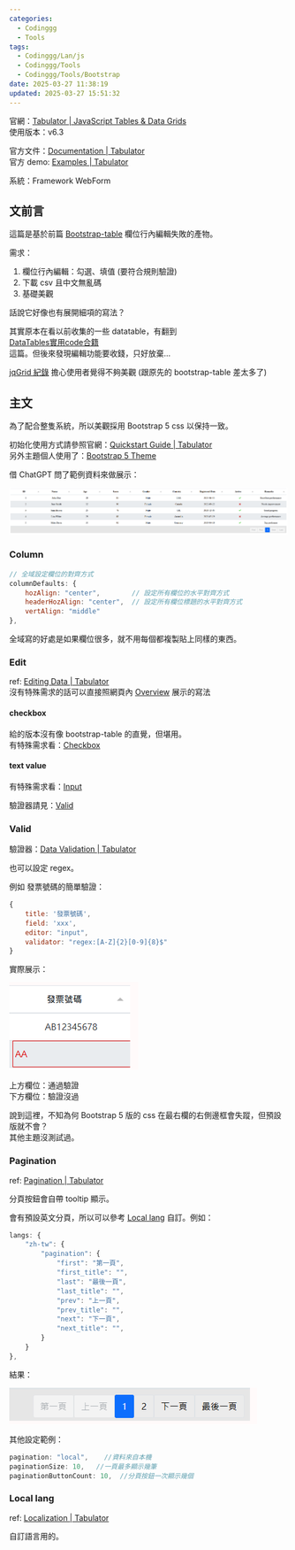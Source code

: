 ```yaml
---
categories:
  - Codinggg
  - Tools
tags:
  - Codinggg/Lan/js
  - Codinggg/Tools
  - Codinggg/Tools/Bootstrap
date: 2025-03-27 11:38:19
updated: 2025-03-27 15:51:32
---
```

官網：[Tabulator | JavaScript Tables & Data Grids](https://tabulator.info/)  
使用版本：v6.3

官方文件：[Documentation | Tabulator](https://tabulator.info/docs/6.3)  
官方 demo: [Examples | Tabulator](https://tabulator.info/examples/6.3)

系統：Framework WebForm

<!-- more -->

## 文前言

這篇是基於前篇 [Bootstrap-table](Bootstrap-table.md) 欄位行內編輯失敗的產物。

需求：  
1. 欄位行內編輯：勾選、填值 (要符合規則驗證)
2. 下載 csv 且中文無亂碼
3. 基礎美觀

話說它好像也有展開細項的寫法？

其實原本在看以前收集的一些 datatable，有翻到  
[DataTables實用code合籍](https://yoziming.github.io/post/220825-datatables/#datatables%e5%b0%8f%e6%8a%80%e5%b7%a7)  
這篇。但後來發現編輯功能要收錢，只好放棄...

[jqGrid 紀錄](jqGrid%20紀錄.md) 擔心使用者覺得不夠美觀 (跟原先的 bootstrap-table 差太多了)

## 主文

為了配合整隻系統，所以美觀採用 Bootstrap 5 css 以保持一致。

初始化使用方式請參照官網：[Quickstart Guide | Tabulator](https://tabulator.info/docs/6.3/quickstart)  
另外主題個人使用了：[Bootstrap 5 Theme](https://tabulator.info/docs/6.3/theme#framework-boot5)

借 ChatGPT 問了範例資料來做展示：

![](../../../../assets/images/Tabulator%20+%20Bootstrap%205%20css_EXAMPLE.png)

### Column

```js
// 全域設定欄位的對齊方式
columnDefaults: {
    hozAlign: "center",        // 設定所有欄位的水平對齊方式
    headerHozAlign: "center",  // 設定所有欄位標題的水平對齊方式
    vertAlign: "middle"
},
```

全域寫的好處是如果欄位很多，就不用每個都複製貼上同樣的東西。
### Edit

ref: [Editing Data | Tabulator](https://tabulator.info/docs/6.3/edit)  
沒有特殊需求的話可以直接照網頁內 [Overview](https://tabulator.info/docs/6.3/edit#overview) 展示的寫法 
#### checkbox

給的版本沒有像 bootstrap-table 的直覺，但堪用。  
有特殊需求看：[Checkbox](https://tabulator.info/docs/6.3/edit#editor-checkbox)

#### text value

有特殊需求看：[Input](https://tabulator.info/docs/6.3/edit#editor-input)

驗證器請見：[Valid](#Valid)

### Valid

驗證器：[Data Validation | Tabulator](https://tabulator.info/docs/6.3/validate)  

也可以設定 regex。  

例如 發票號碼的簡單驗證：

```js
{
    title: '發票號碼',
    field: 'xxx',
    editor: "input",
    validator: "regex:[A-Z]{2}[0-9]{8}$"
}
```

實際展示：

![](../../../../assets/images/Tabulator%20+%20Bootstrap%205%20css_valid.png)

上方欄位：通過驗證  
下方欄位：驗證沒過

說到這裡，不知為何 Bootstrap 5 版的 css 在最右欄的右側邊框會失蹤，但預設版就不會？  
其他主題沒測試過。


### Pagination

ref: [Pagination | Tabulator](https://tabulator.info/docs/6.3/page)

分頁按鈕會自帶 tooltip 顯示。  

會有預設英文分頁，所以可以參考 [Local lang](#Local%20lang) 自訂。例如：

```js
langs: {
    "zh-tw": {
        "pagination": {
            "first": "第一頁",
            "first_title": "",
            "last": "最後一頁",
            "last_title": "",
            "prev": "上一頁",
            "prev_title": "",
            "next": "下一頁",
            "next_title": "",
        }
    }
},
```

結果：  

![](../../../../assets/images/Tabulator%20+%20Bootstrap%205%20css_pagina%20lang.png)


其他設定範例：

```js
pagination: "local",    //資料來自本機
paginationSize: 10,   //一頁最多顯示幾筆
paginationButtonCount: 10,  //分頁按鈕一次顯示幾個
```

### Local lang

ref: [Localization | Tabulator](https://tabulator.info/docs/6.3/localize)

自訂語言用的。